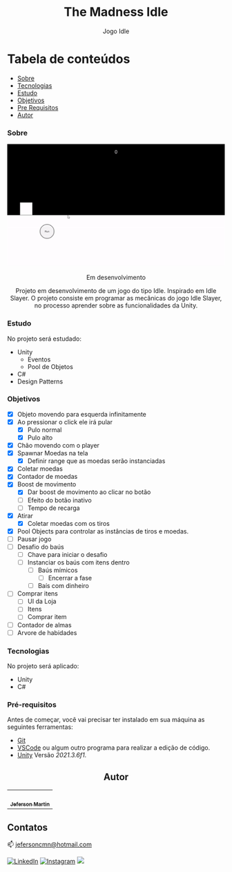 <h1 align="center">The Madness Idle</h1>
<p align="center">Jogo Idle</p>

Tabela de conteúdos
=================
<!--ts-->
   * [Sobre](#sobre)
   * [Tecnologias](#tecnologias)
   * [Estudo](#estudo)
   * [Objetivos](#objetivos)
   * [Pre Requisitos](#pré-requisitos)
   * [Autor](#autor)
<!--te-->

### Sobre

![](https://github.com/jefersoncmn/The-Madness-Idle/blob/main/Github/TheMadnessIdleGameplay.gif)

<div align="center">
	<p>Em desenvolvimento</p>
	<p>Projeto em desenvolvimento de um jogo do tipo Idle. Inspirado em Idle Slayer. O projeto consiste em programar as mecânicas do jogo Idle Slayer, no processo aprender sobre as funcionalidades da Unity.</p>
</div>

### Estudo

No projeto será estudado:
- Unity
  - Eventos
  - Pool de Objetos
- C#
- Design Patterns

### Objetivos
- [x] Objeto movendo para esquerda infinitamente
- [x] Ao pressionar o click ele irá pular
  - [x] Pulo normal
  - [x] Pulo alto
- [x] Chão movendo com o player
- [x] Spawnar Moedas na tela
  - [x] Definir range que as moedas serão instanciadas
- [x] Coletar moedas
- [x] Contador de moedas
- [x] Boost de movimento
  - [x] Dar boost de movimento ao clicar no botão 
  - [ ] Efeito do botão inativo
  - [ ] Tempo de recarga
- [x] Atirar
  - [x] Coletar moedas com os tiros
- [x] Pool Objects para controlar as instâncias de tiros e moedas.
- [ ] Pausar jogo
- [ ] Desafio do baús
  - [ ] Chave para iniciar o desafio
  - [ ] Instanciar os baús com itens dentro
    - [ ] Baús mímicos
      - [ ] Encerrar a fase
    - [ ] Baís com dinheiro
- [ ] Comprar itens
  - [ ] UI da Loja
  - [ ] Itens
  - [ ] Comprar item
- [ ] Contador de almas
- [ ] Arvore de habidades

### Tecnologias

No projeto será aplicado:
- Unity
- C#

### Pré-requisitos

Antes de começar, você vai precisar ter instalado em sua máquina as seguintes ferramentas:<br>
- [Git](https://git-scm.com)<br>
- [VSCode](https://code.visualstudio.com/) ou algum outro programa para realizar a edição de código.<br>
- [Unity](https://unity.com) Versão *2021.3.6f1*.

<h2 align="center">Autor</h2>

<table align="center">
  <tr>
    <td align="center"><a href="https://github.com/jefersoncmn"><img style="border-radius: 50%;" src="https://avatars.githubusercontent.com/u/51566081?v=4" width="100px;" alt=""/><br/><sub><b>Jeferson Martin</b></sub></a><br /><a href="https://github.com/jefersoncmn" title="Jeferson Martin"></a>
    </td>
</table>
	
## Contatos

:mailbox: [jefersoncmn@hotmail.com](jefersoncmn@hotmail.com)

<div align="justify">

[<img alt="LinkedIn" src="https://img.shields.io/badge/LinkedIn-0077B5?style=for-the-badge&logo=linkedin&logoColor=white"/>](https://www.linkedin.com/in/jefcmn/)
[<img alt="Instagram" src="https://img.shields.io/badge/Instagram-E4405F?style=for-the-badge&logo=instagram&logoColor=white"/>](https://www.instagram.com/jefersoncmn/)
[<img src="https://img.shields.io/badge/-Gmail-%23333?style=for-the-badge&logo=gmail&logoColor=white"/>](mailto:jefersoncmnn@gmail.com)
